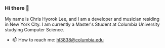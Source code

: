 ### Hi there 👋
 
My name is Chris Hyorok Lee, and I am a developer and musician residing in New York City. I am currently a Master's Student at Columbia University studying Computer Science.

- 📫 How to reach me: hl3838@columbia.edu



